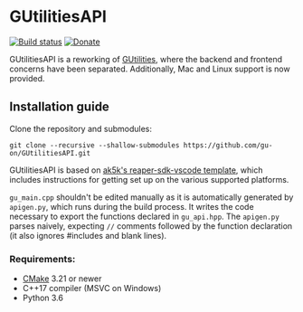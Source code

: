 # GUtilitiesAPI


[![Build status](https://ci.appveyor.com/api/projects/status/fhnddtpnb0o085b0?svg=true)](https://ci.appveyor.com/project/gu-on/gutilitiesapi)
[![Donate](https://img.shields.io/badge/Donate-Ko--fi-orange?logo=kofi&color=ff5f5f)](https://ko-fi.com/guonaudio)

GUtilitiesAPI is a reworking of [GUtilities](https://github.com/gu-on/GUtilities/), where the backend and frontend concerns have been separated. Additionally, Mac and Linux support is now provided. 

## Installation guide

Clone the repository and submodules:

    git clone --recursive --shallow-submodules https://github.com/gu-on/GUtilitiesAPI.git

GUtilitiesAPI is based on [ak5k's reaper-sdk-vscode template](https://github.com/ak5k/reaper-sdk-vscode), which includes instructions for getting set up on the various supported platforms. 

`gu_main.cpp` shouldn't be edited manually as it is automatically generated by `apigen.py`, which runs during the build process. It writes the code necessary to export the functions declared in `gu_api.hpp`. The `apigen.py` parses naively, expecting `//` comments followed by the function declaration (it also ignores #includes and blank lines). 

### Requirements:

- [CMake](https://cmake.org/) 3.21 or newer
- C++17 compiler (MSVC on Windows)
- Python 3.6